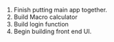1. Finish putting main app together.
2. Build Macro calculator
3. Build login function 
4. Begin building front end UI.
